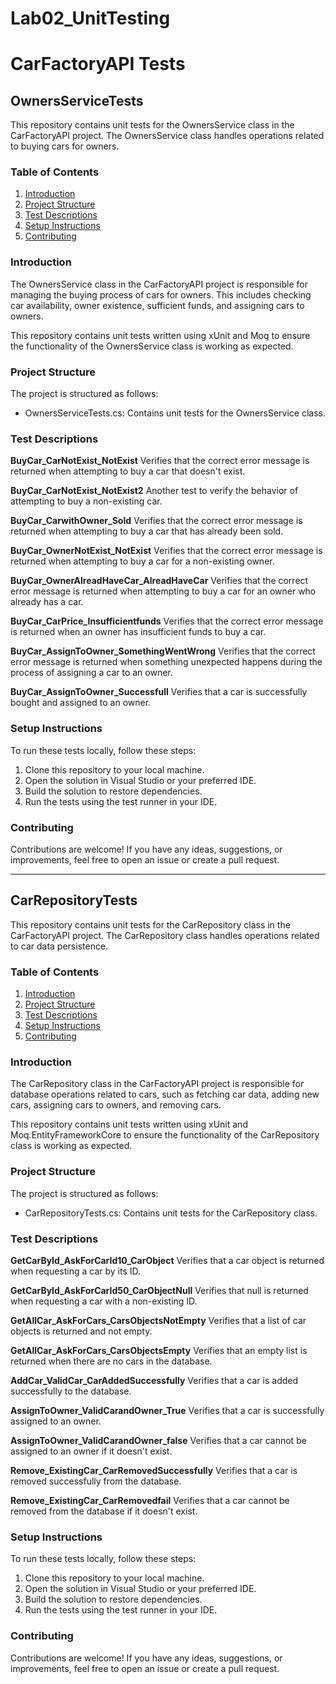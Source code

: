 # Lab02_UnitTesting

# CarFactoryAPI Tests

## OwnersServiceTests

This repository contains unit tests for the OwnersService class in the CarFactoryAPI project. The OwnersService class handles operations related to buying cars for owners.

### Table of Contents
1. [Introduction](#introduction)
2. [Project Structure](#project-structure)
3. [Test Descriptions](#test-descriptions)
4. [Setup Instructions](#setup-instructions)
5. [Contributing](#contributing)

### Introduction
The OwnersService class in the CarFactoryAPI project is responsible for managing the buying process of cars for owners. This includes checking car availability, owner existence, sufficient funds, and assigning cars to owners.

This repository contains unit tests written using xUnit and Moq to ensure the functionality of the OwnersService class is working as expected.

### Project Structure
The project is structured as follows:

- OwnersServiceTests.cs: Contains unit tests for the OwnersService class.

### Test Descriptions

**BuyCar_CarNotExist_NotExist**
Verifies that the correct error message is returned when attempting to buy a car that doesn't exist.

**BuyCar_CarNotExist_NotExist2**
Another test to verify the behavior of attempting to buy a non-existing car.

**BuyCar_CarwithOwner_Sold**
Verifies that the correct error message is returned when attempting to buy a car that has already been sold.

**BuyCar_OwnerNotExist_NotExist**
Verifies that the correct error message is returned when attempting to buy a car for a non-existing owner.

**BuyCar_OwnerAlreadHaveCar_AlreadHaveCar**
Verifies that the correct error message is returned when attempting to buy a car for an owner who already has a car.

**BuyCar_CarPrice_Insufficientfunds**
Verifies that the correct error message is returned when an owner has insufficient funds to buy a car.

**BuyCar_AssignToOwner_SomethingWentWrong**
Verifies that the correct error message is returned when something unexpected happens during the process of assigning a car to an owner.

**BuyCar_AssignToOwner_Successfull**
Verifies that a car is successfully bought and assigned to an owner.

### Setup Instructions
To run these tests locally, follow these steps:

1. Clone this repository to your local machine.
2. Open the solution in Visual Studio or your preferred IDE.
3. Build the solution to restore dependencies.
4. Run the tests using the test runner in your IDE.

### Contributing
Contributions are welcome! If you have any ideas, suggestions, or improvements, feel free to open an issue or create a pull request.

---

## CarRepositoryTests

This repository contains unit tests for the CarRepository class in the CarFactoryAPI project. The CarRepository class handles operations related to car data persistence.

### Table of Contents
1. [Introduction](#introduction)
2. [Project Structure](#project-structure)
3. [Test Descriptions](#test-descriptions)
4. [Setup Instructions](#setup-instructions)
5. [Contributing](#contributing)

### Introduction
The CarRepository class in the CarFactoryAPI project is responsible for database operations related to cars, such as fetching car data, adding new cars, assigning cars to owners, and removing cars.

This repository contains unit tests written using xUnit and Moq.EntityFrameworkCore to ensure the functionality of the CarRepository class is working as expected.

### Project Structure
The project is structured as follows:

- CarRepositoryTests.cs: Contains unit tests for the CarRepository class.

### Test Descriptions

**GetCarById_AskForCarId10_CarObject**
Verifies that a car object is returned when requesting a car by its ID.

**GetCarById_AskForCarId50_CarObjectNull**
Verifies that null is returned when requesting a car with a non-existing ID.

**GetAllCar_AskForCars_CarsObjectsNotEmpty**
Verifies that a list of car objects is returned and not empty.

**GetAllCar_AskForCars_CarsObjectsEmpty**
Verifies that an empty list is returned when there are no cars in the database.

**AddCar_ValidCar_CarAddedSuccessfully**
Verifies that a car is added successfully to the database.

**AssignToOwner_ValidCarandOwner_True**
Verifies that a car is successfully assigned to an owner.

**AssignToOwner_ValidCarandOwner_false**
Verifies that a car cannot be assigned to an owner if it doesn't exist.

**Remove_ExistingCar_CarRemovedSuccessfully**
Verifies that a car is removed successfully from the database.

**Remove_ExistingCar_CarRemovedfail**
Verifies that a car cannot be removed from the database if it doesn't exist.

### Setup Instructions
To run these tests locally, follow these steps:

1. Clone this repository to your local machine.
2. Open the solution in Visual Studio or your preferred IDE.
3. Build the solution to restore dependencies.
4. Run the tests using the test runner in your IDE.

### Contributing
Contributions are welcome! If you have any ideas, suggestions, or improvements, feel free to open an issue or create a pull request.
